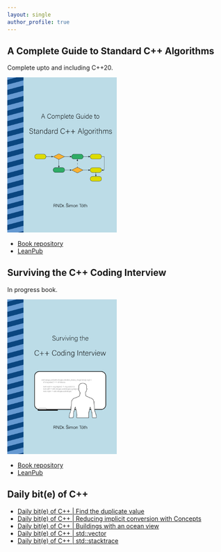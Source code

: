 ```yaml
---
layout: single
author_profile: true
---
```


## A Complete Guide to Standard C++ Algorithms

Complete upto and including C++20.

[<img src="assets/images/book_algorithms_cover.png" width="50%">](https://leanpub.com/cpp-algorithms-guide)

- [Book repository](https://github.com/HappyCerberus/book-cpp-algorithms)
- [LeanPub](https://leanpub.com/cpp-algorithms-guide)

## Surviving the C++ Coding Interview

In progress book.

[<img src="assets/images/book_coding_interview_cover.png" width="50%">](https://leanpub.com/cpp-coding-interview)

- [Book repository](https://leanpub.com/cpp-coding-interview)
- [LeanPub](https://leanpub.com/cpp-coding-interview)

## Daily bit(e) of C++

<ul>
<!-- SUBSTACK:START --><li><a href="https://simontoth.substack.com/p/daily-bite-of-c-find-the-duplicate">Daily bit&lpar;e&rpar; of C++ | Find the duplicate value</a></li><li><a href="https://simontoth.substack.com/p/daily-bite-of-c-reducing-implicit">Daily bit&lpar;e&rpar; of C++ | Reducing implicit conversion with Concepts</a></li><li><a href="https://simontoth.substack.com/p/daily-bite-of-c-buildings-with-an">Daily bit&lpar;e&rpar; of C++ | Buildings with an ocean view</a></li><li><a href="https://simontoth.substack.com/p/daily-bite-of-c-stdvector">Daily bit&lpar;e&rpar; of C++ | std::vector</a></li><li><a href="https://simontoth.substack.com/p/daily-bite-of-c-stdstacktrace">Daily bit&lpar;e&rpar; of C++ | std::stacktrace</a></li><!-- SUBSTACK:END -->
</ul>